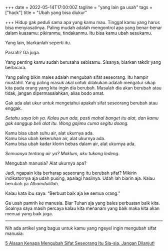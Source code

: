 +++
date = 2022-05-14T17:00:00Z
tagline = "yang lain ga usah"
tags = ["hack"]
title = "Ubah yang bisa diukur"

+++
Hidup gak peduli sama apa yang kamu mau. Tinggal kamu yang harus bisa menyiasatinya. Paling mudah adalah mengontrol apa yang benar-benar dalam kuasamu: pikiranmu, tindakanmu. Itu bisa kamu ubah sesukamu.

Yang lain, biarkanlah seperti itu.

Pasrah? Ga juga.

Yang penting kamu sudah berusaha sebisamu. Sisanya, biarkan takdir yang berbicara.

Yang paling bikin males adalah mengubah sifat seseorang. Itu hampir mustahil. Yang paling masuk akal untuk dilakukan adalah mengatur sikap kita pada orang yang kita ingin dia berubah. Masalah dia akan berubah atau tidak, jangan dipermasalahkan, alias bodo amat.

Gak ada alat ukur untuk mengetahui apakah sifat seseorang berubah atau enggak.

_Setahu saya loh ya. Kalau pun ada, pasti mahal banget itu alat, dan kamu gak sanggup beli alat itu. Wong gajimu cuma segitu doang._

Kamu bisa ubah suhu air, alat ukurnya ada.  
Kamu bisa ubah kekeruhan air, alat ukurnya ada.  
Kamu bisa ubah kadar klorin bebas dalam air, alat ukurnya ada.

_Semuanya tentang air ya? Maklum, aku tukang ledeng._

Mengubah manusia? Alat ukurnya apa?

Jadi, ngapain kita berharap seseorang itu berubah sifat? Mikirin indikatornya aja udah pusing, apalagi hasilnya. Udah lah biarin aja. Kalau berubah ya _Alhamdulillah._

Kalau kata ibu saya: “Berbuat baik aja ke semua orang.”

Ga usah pamrih ke manusia. Biar Tuhan aja yang bales perbuatan baik kita. Soalnya saya masih percaya kalau kita menanam yang baik maka kita akan menuai yang baik juga.

***

Nih ada artikel yang bagus untuk kamu yang ngeyel ingin mengubah sifat manusia:

[5 Alasan Kenapa Mengubah Sifat Seseorang Itu Sia-sia, Jangan Dilanjut!](https://www.idntimes.com/life/inspiration/louisa-gabe/mengubah-sifat-seseorang-c1c2/5)